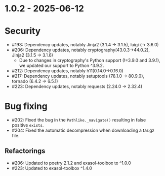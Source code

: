 # 1.0.2 - 2025-06-12

# Security

* #193: Dependency updates, notably Jinja2 (3.1.4 -> 3.1.5), luigi (-> 3.6.0)
* #206: Dependency updates, notably cryptography(43.0.3->44.0.2), Jinja2 (3.1.5 -> 3.1.6)
  * Due to changes in cryptography's Python support (!=3.9.0 and 3.9.1), we updated our support to Python ^3.9.2.
* #212: Dependency updates, notably h11(0.14.0->0.16.0)
* #217: Dependency updates, notably setuptools (78.1.0 -> 80.9.0), tornado (6.4.2 -> 6.5.1)
* #223: Dependency updates, notably requests (2.24.0 -> 2.32.4)

# Bug fixing

* #202: Fixed the bug in the `Pathlike._navigate()` resulting in false positive `exists`.
* #204: Fixed the automatic decompression when downloading a tar.gz file.

## Refactorings

* #206: Updated to poetry 2.1.2 and exasol-toolbox to ^1.0.0
* #223: Updated to exasol-toolbox ^1.4.0
